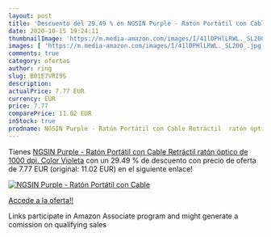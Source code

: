 ```yaml
---
layout: post
title: 'Descuento del 29.49 % en NGSIN Purple - Ratón Portátil con Cable '
date: 2020-10-15 19:24:11
thumbnailImage: 'https://m.media-amazon.com/images/I/41lDPHlLRWL._SL200_.jpg'
images: [ 'https://m.media-amazon.com/images/I/41lDPHlLRWL._SL200_.jpg' ]
comments: true
category: ofertas
author: ring
slug: B01E7VRI9S
description:
actualPrice: 7.77 EUR
currency: EUR
price: 7.77
comparePrice: 11.02 EUR
inStock: true
prodname: NGSIN Purple - Ratón Portátil con Cable Retráctil  ratón óptico de 1000 dpi. Color Violeta
---
```


Tienes [NGSIN Purple - Ratón Portátil con Cable Retráctil  ratón óptico de 1000 dpi. Color Violeta](https://www.amazon.es/dp/B01E7VRI9S/?tag=tolees-21) con un 29.49 % de descuento con precio de oferta de 7.77 EUR (original: 11.02 EUR) en el siguiente enlace!

[![NGSIN Purple - Ratón Portátil con Cable ](https://m.media-amazon.com/images/I/41lDPHlLRWL._SL200_.jpg)](https://www.amazon.es/dp/B01E7VRI9S/?tag=tolees-21)

[Accede a la oferta!!](https://www.amazon.es/dp/B01E7VRI9S/?tag=tolees-21)

Links participate in Amazon Associate program and might generate a comission on qualifying sales


